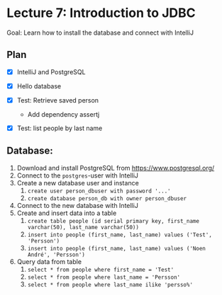 # Lecture 7: Introduction to JDBC

Goal: Learn how to install the database and connect with IntelliJ

## Plan

* [x] IntelliJ and PostgreSQL
* [x] Hello database
* [x] Test: Retrieve saved person
  * Add dependency assertj
* [x] Test: list people by last name


## Database:

1. Download and install PostgreSQL from https://www.postgresql.org/
2. Connect to the `postgres`-user with IntelliJ
3. Create a new database user and instance
   1. `create user person_dbuser with password '...'`
   2. `create database person_db with owner person_dbuser`
4. Connect to the new database with IntelliJ
5. Create and insert data into a table
   1. `create table people (id serial primary key, first_name varchar(50), last_name varchar(50))`
   2. `insert into people (first_name, last_name) values ('Test', 'Persson')`
   3. `insert into people (first_name, last_name) values ('Noen André', 'Persson')`
6. Query data from table
   1. `select * from people where first_name = 'Test'`
   2. `select * from people where last_name = 'Persson'`
   3. `select * from people where last_name ilike 'persso%'`
